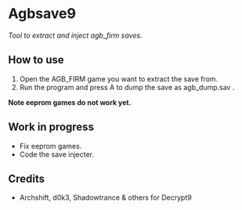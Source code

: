 # Agbsave9
_Tool to extract and inject agb_firm saves._

## How to use
1. Open the AGB_FIRM game you want to extract the save from.
2. Run the program and press A to dump the save as agb_dump.sav .

**Note eeprom games do not work yet.**

## Work in progress
* Fix eeprom games.
* Code the save injecter.

## Credits
* Archshift, d0k3, Shadowtrance & others for Decrypt9
